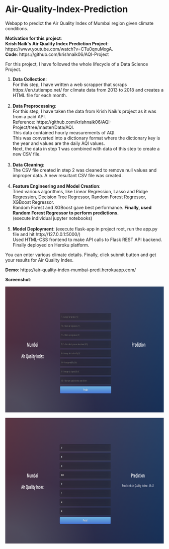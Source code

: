 <h1 id="air-quality-index-prediction">Air-Quality-Index-Prediction</h1>
<p>Webapp to predict the Air Quality Index of Mumbai region given climate conditions.</p>
<p><strong>Motivation for this project</strong>:<br /><strong>Krish Naik's Air Quality Index Prediction Project</strong>: https://www.youtube.com/watch?v=CTu0qnuMxgA.<br /><strong>Code</strong>: https://github.com/krishnaik06/AQI-Project</p>
<!--
<p>Environment setup:</p>
<p>requirements.txt: needed only for deployment to Heroku (not needed for local) as there were issues with anaconda installation on it.<br />requirements-conda.txt: needed for local development as I used conda locally. Run: conda create --name <env_name> --file requirements-conda.txt</p> -->

<p>For this project, I have followed the whole lifecycle of a Data Science Project.</p>
<ol style="list-style-type: decimal">
<li><strong>Data Collection</strong>:<br />For this step, I have written a web scrapper that scraps https://en.tutiempo.net/ for climate data from 2013 to 2018 and creates a HTML file for each month.</li><br>
<li><strong>Data Preprocessing</strong>:<br />For this step, I have taken the data from Krish Naik's project as it was from a paid API.<br />Reference: https://github.com/krishnaik06/AQI-Project/tree/master/Data/AQI.<br />This data contained hourly measurements of AQI.<br />This was converted into a dictionary format where the dictionary key is the year and values are the daily AQI values.<br />Next, the data in step 1 was combined with data of this step to create a new CSV file.</li><br>
<li><strong>Data Cleaning</strong>: <br />The CSV file created in step 2 was cleaned to remove null values and improper data. A new resultant CSV file was created.</li><br>
<li><strong>Feature Engineering and Model Creation</strong>: <br />Tried various algorithms, like Linear Regression, Lasso and Ridge Regression, Decision Tree Regressor, Random Forest Regressor, XGBoost Regressor.<br />Random Forest and XGBoost gave best performance. <b>Finally, used Random Forest Regressor to perform predictions.</b></li>(execute individual jupyter notebooks)<br><br>
<li><strong>Model Deployment</strong>: (execute flask-app in project root, run the app.py file and hit http://127.0.0.1:5000/)<br />Used HTML-CSS frontend to make API calls to Flask REST API backend.<br />Finally deployed on Heroku platform.</li>
</ol>
<p>You can enter various climate details. Finally, click submit button and get your results for Air Quality Index.</p>
<p><strong>Demo</strong>: https://air-quality-index-mumbai-predi.herokuapp.com/</p>
<p><strong>Screenshot</strong>:<br></p>
<div class="figure" align="center">
<img width="800" height="400" src="https://github.com/khwajaavais/AirQualityIndex-Prediction/blob/b9a11cfdbc015760a5c2c458db35d64e5bf0a12e/templates/AQI%20Index%201.png" alt="Screenshot" /><p class="caption"></p>
<img width="800" height="400" src="https://github.com/khwajaavais/AirQualityIndex-Prediction/blob/b9a11cfdbc015760a5c2c458db35d64e5bf0a12e/templates/AQI%20Predict%201.png" alt="Screenshot" /><p class="caption"></p>
</div>
